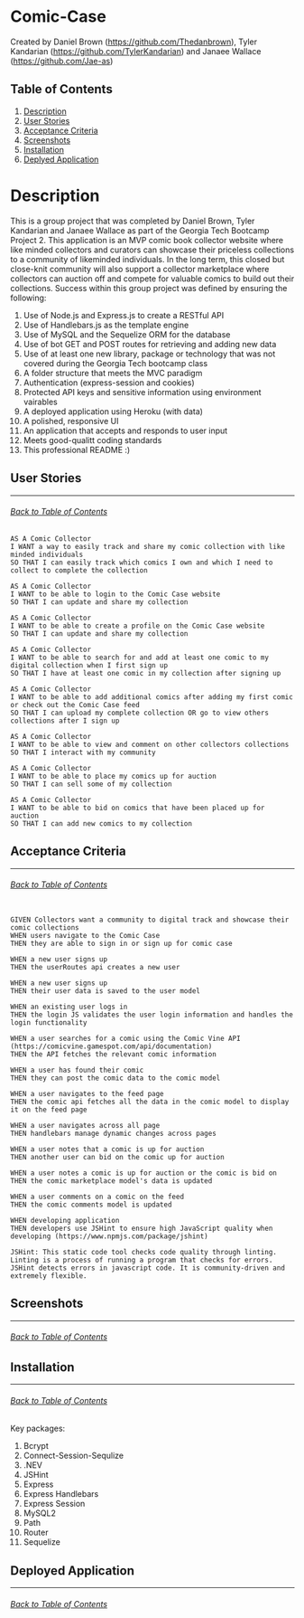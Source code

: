 # Comic-Case
Created by Daniel Brown (https://github.com/Thedanbrown), Tyler Kandarian (https://github.com/TylerKandarian) and Janaee Wallace (https://github.com/Jae-as)

## Table of Contents
1. [Description](#Description)
2. [User Stories](#User-Stories)
3. [Acceptance Criteria](#Acceptance-Criteria)
4. [Screenshots](#Screenshots)
5. [Installation](#Installation)
6. [Deplyed Application](#Deployed-Application)

# Description
This is a group project that was completed by Daniel Brown, Tyler Kandarian and Janaee Wallace as part of the Georgia Tech Bootcamp Project 2. This application is an MVP comic book collector website where like minded collectors and curators can showcase their priceless collections to a community of likeminded individuals. In the long term, this closed but close-knit community will also support a collector marketplace where collectors can auction off and compete for valuable comics to build out their collections. Success within this group project was defined by ensuring the following:
1. Use of Node.js and Express.js to create a RESTful API
2. Use of Handlebars.js as the template engine
3. Use of MySQL and the Sequelize ORM for the database
4. Use of bot GET and POST routes for retrieving and adding new data
5. Use of at least one new library, package or technology that was not covered during the Georgia Tech bootcamp class
6. A folder structure that meets the MVC paradigm
7. Authentication (express-session and cookies)
8. Protected API keys and sensitive information using environment vairables
9. A deployed application using Heroku (with data)
10. A polished, responsive UI
11. An application that accepts and responds to user input
12. Meets good-qualitt coding standards
13. This professional README :) 

## User Stories
***
###### [Back to Table of Contents](#Table-of-Contents)
```
AS A Comic Collector
I WANT a way to easily track and share my comic collection with like minded individuals
SO THAT I can easily track which comics I own and which I need to collect to complete the collection

AS A Comic Collector
I WANT to be able to login to the Comic Case website
SO THAT I can update and share my collection

AS A Comic Collector
I WANT to be able to create a profile on the Comic Case website
SO THAT I can update and share my collection

AS A Comic Collector
I WANT to be able to search for and add at least one comic to my digital collection when I first sign up
SO THAT I have at least one comic in my collection after signing up

AS A Comic Collector
I WANT to be able to add additional comics after adding my first comic or check out the Comic Case feed
SO THAT I can upload my complete collection OR go to view others collections after I sign up

AS A Comic Collector
I WANT to be able to view and comment on other collectors collections
SO THAT I interact with my community

AS A Comic Collector
I WANT to be able to place my comics up for auction
SO THAT I can sell some of my collection

AS A Comic Collector
I WANT to be able to bid on comics that have been placed up for auction
SO THAT I can add new comics to my collection
```

## Acceptance Criteria
***
###### [Back to Table of Contents](#Table-of-Contents)
```

GIVEN Collectors want a community to digital track and showcase their comic collections
WHEN users navigate to the Comic Case
THEN they are able to sign in or sign up for comic case

WHEN a new user signs up
THEN the userRoutes api creates a new user

WHEN a new user signs up
THEN their user data is saved to the user model

WHEN an existing user logs in
THEN the login JS validates the user login information and handles the login functionality

WHEN a user searches for a comic using the Comic Vine API (https://comicvine.gamespot.com/api/documentation)
THEN the API fetches the relevant comic information

WHEN a user has found their comic
THEN they can post the comic data to the comic model

WHEN a user navigates to the feed page
THEN the comic api fetches all the data in the comic model to display it on the feed page

WHEN a user navigates across all page
THEN handlebars manage dynamic changes across pages

WHEN a user notes that a comic is up for auction
THEN another user can bid on the comic up for auction

WHEN a user notes a comic is up for auction or the comic is bid on
THEN the comic marketplace model's data is updated

WHEN a user comments on a comic on the feed
THEN the comic comments model is updated

WHEN developing application
THEN developers use JSHint to ensure high JavaScript quality when developing (https://www.npmjs.com/package/jshint)

JSHint: This static code tool checks code quality through linting. Linting is a process of running a program that checks for errors. JSHint detects errors in javascript code. It is community-driven and extremely flexible.

```

## Screenshots
***
###### [Back to Table of Contents](#Table-of-Contents)

## Installation
***
###### [Back to Table of Contents](#Table-of-Contents)
Key packages:
1. Bcrypt
2. Connect-Session-Sequlize
3. .NEV
4. JSHint
5. Express
6. Express Handlebars
7. Express Session
8. MySQL2
9. Path
10. Router
11. Sequelize

## Deployed Application
***
###### [Back to Table of Contents](#Table-of-Contents)